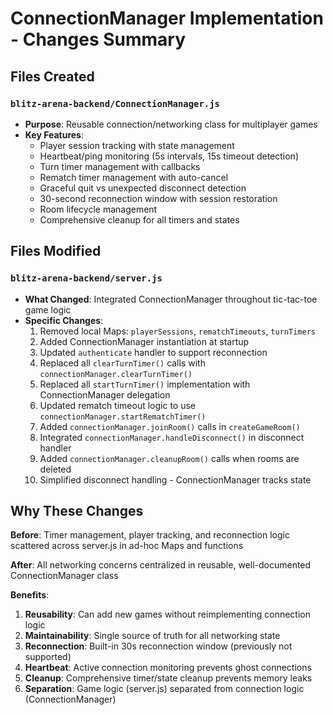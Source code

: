 # ConnectionManager Implementation - Changes Summary

## Files Created

### `blitz-arena-backend/ConnectionManager.js`
- **Purpose**: Reusable connection/networking class for multiplayer games
- **Key Features**:
  - Player session tracking with state management
  - Heartbeat/ping monitoring (5s intervals, 15s timeout detection)
  - Turn timer management with callbacks
  - Rematch timer management with auto-cancel
  - Graceful quit vs unexpected disconnect detection
  - 30-second reconnection window with session restoration
  - Room lifecycle management
  - Comprehensive cleanup for all timers and states

## Files Modified

### `blitz-arena-backend/server.js`
- **What Changed**: Integrated ConnectionManager throughout tic-tac-toe game logic
- **Specific Changes**:
  1. Removed local Maps: `playerSessions`, `rematchTimeouts`, `turnTimers`
  2. Added ConnectionManager instantiation at startup
  3. Updated `authenticate` handler to support reconnection
  4. Replaced all `clearTurnTimer()` calls with `connectionManager.clearTurnTimer()`
  5. Replaced all `startTurnTimer()` implementation with ConnectionManager delegation
  6. Updated rematch timeout logic to use `connectionManager.startRematchTimer()`
  7. Added `connectionManager.joinRoom()` calls in `createGameRoom()`
  8. Integrated `connectionManager.handleDisconnect()` in disconnect handler
  9. Added `connectionManager.cleanupRoom()` calls when rooms are deleted
  10. Simplified disconnect handling - ConnectionManager tracks state

## Why These Changes

**Before**: Timer management, player tracking, and reconnection logic scattered across server.js in ad-hoc Maps and functions

**After**: All networking concerns centralized in reusable, well-documented ConnectionManager class

**Benefits**:
1. **Reusability**: Can add new games without reimplementing connection logic
2. **Maintainability**: Single source of truth for all networking state
3. **Reconnection**: Built-in 30s reconnection window (previously not supported)
4. **Heartbeat**: Active connection monitoring prevents ghost connections
5. **Cleanup**: Comprehensive timer/state cleanup prevents memory leaks
6. **Separation**: Game logic (server.js) separated from connection logic (ConnectionManager)
